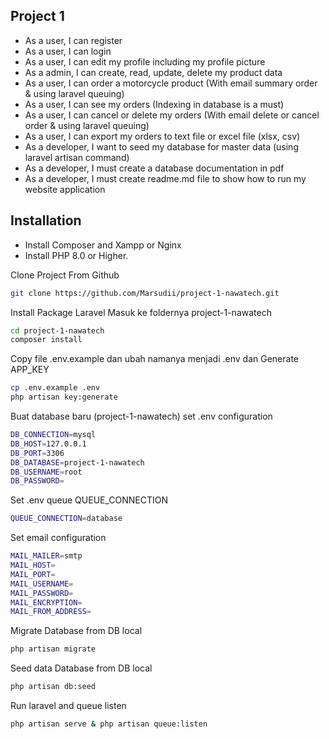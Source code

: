 ## Project 1

- As a user, I can register
- As a user, I can login
- As a user, I can edit my profile including my profile picture
- As a admin, I can create, read, update, delete my product data
- As a user, I can order a motorcycle product (With email summary order & using laravel queuing)
- As a user, I can see my orders (Indexing in database is a must)
- As a user, I can cancel or delete my orders (With email delete or cancel order & using laravel
queuing)
- As a user, I can export my orders to text file or excel file (xlsx, csv)
- As a developer, I want to seed my database for master data (using laravel artisan command)
- As a developer, I must create a database documentation in pdf
- As a developer, I must create readme.md file to show how to run my website application
## Installation

- Install Composer and Xampp or Nginx
- Install PHP 8.0 or Higher.

Clone Project From Github
```bash
git clone https://github.com/Marsudii/project-1-nawatech.git
```
Install Package Laravel Masuk ke foldernya project-1-nawatech

```bash
cd project-1-nawatech
composer install
```

Copy file .env.example dan ubah namanya menjadi .env dan Generate APP_KEY
```bash
cp .env.example .env
php artisan key:generate
```
Buat database baru (project-1-nawatech)
set .env configuration
```bash
DB_CONNECTION=mysql
DB_HOST=127.0.0.1
DB_PORT=3306
DB_DATABASE=project-1-nawatech
DB_USERNAME=root
DB_PASSWORD=
```

Set .env queue QUEUE_CONNECTION
```bash
QUEUE_CONNECTION=database
```

Set email configuration

```bash
MAIL_MAILER=smtp
MAIL_HOST=
MAIL_PORT=
MAIL_USERNAME=
MAIL_PASSWORD=
MAIL_ENCRYPTION=
MAIL_FROM_ADDRESS=
```

Migrate Database from DB local
```bash
php artisan migrate
```
Seed data Database from DB local
```bash
php artisan db:seed
```
Run laravel and queue listen
```bash
php artisan serve & php artisan queue:listen
```
